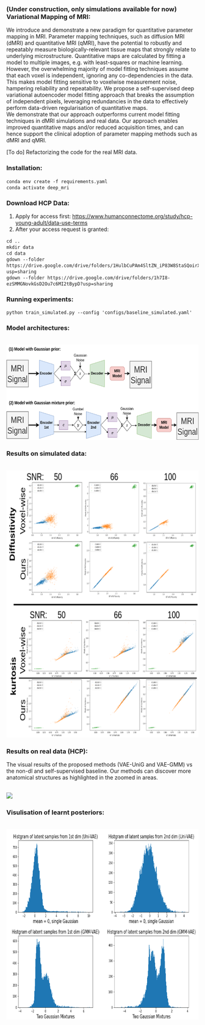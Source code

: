 ### (Under construction, only simulations available for now) Variational Mapping of MRI:
We introduce and demonstrate a new paradigm for quantitative parameter mapping in MRI.
Parameter mapping techniques, such as diffusion MRI (dMRI) and quantitative MRI (qMRI), have the potential to robustly and repeatably measure biologically-relevant tissue maps that strongly relate to underlying microstructure.
Quantitative maps are calculated by fitting a model to multiple images, e.g. with least-squares or machine learning. However, the overwhelming majority of model fitting techniques assume that each voxel is independent, ignoring any co-dependencies in the data. This makes model fitting sensitive to voxelwise measurement noise,  hampering reliability and repeatability.
We propose a self-supervised deep variational autoencoder  model fitting approach that breaks the assumption of independent pixels, leveraging redundancies in the data to effectively perform data-driven regularisation of quantitative maps.  
We demonstrate that our approach outperforms current model fitting techniques in dMRI simulations and real data.
Our approach enables improved quantitative maps and/or reduced acquisition times, and can hence support the clinical adoption of parameter mapping methods such as dMRI and qMRI.

[To do] Refactorizing the code for the real MRI data.

### Installation:
```shell
conda env create -f requirements.yaml
conda activate deep_mri
```

### Download HCP Data:
1. Apply for access first: https://www.humanconnectome.org/study/hcp-young-adult/data-use-terms 
2. After your access request is granted:
```shell
cd ..
mkdir data
cd data
gdown --folder https://drive.google.com/drive/folders/1HulbCuPAm4SltZN_iP83W8StaSQoirX3?usp=sharing
gdown --folder https://drive.google.com/drive/folders/1h7I8-ezSMMGNovkGsD2Ou7c6MI2tBypD?usp=sharing
```

### Running experiments:
```shell
python train_simulated.py --config 'configs/baseline_simulated.yaml' 
```

### Model architectures:
<br>
 <img height="250" src="figures/gmm_vae.png" />
</br>


### Results on simulated data:
<br>
 <img height="700" src="figures/simulated_results.png" />
</br>

### Results on real data (HCP):
The visual results of the proposed methods (VAE-UniG and VAE-GMM) vs the non-dl and self-supervised baseline. Our methods can discover more anatomical structures as highlighted in the zoomed in areas.

<br>
 <img height="500" src="figures/visual_results_zoom.png" />
</br>

### Visulisation of learnt posteriors:
<br>
 <img height="500" src="figures/latent_visual.png" />
</br>